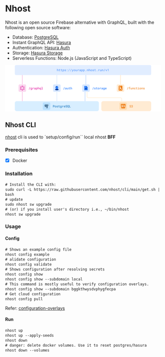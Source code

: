 # Nhost

Nhost is an open source Firebase alternative with GraphQL, built with the following open source software:

- Database: [PostgreSQL](https://www.postgresql.org/)
- Instant GraphQL API: [Hasura](https://hasura.io/)
- Authentication: [Hasura Auth](https://github.com/nhost/hasura-auth/)
- Storage: [Hasura Storage](https://github.com/nhost/hasura-storage)
- Serverless Functions: Node.js (JavaScript and TypeScript)

![Nhost architecture](https://raw.githubusercontent.com/nhost/nhost/main/assets/nhost-diagram.png)

## Nhost CLI

[nhost](https://docs.nhost.io/cli) cli is used to `setup/config/run`` local nhost **BFF**

### Prerequisites

- [x] Docker

### Installation

```shell
# Install the CLI with:
sudo curl -L https://raw.githubusercontent.com/nhost/cli/main/get.sh | bash
# update
sudo nhost sw upgrade
# (or) if you install user's directory i.e., ~/bin/nhost
nhost sw upgrade
```

### Usage

#### Config

```shell
# Shows an example config file
nhost config example
# alidate configuration
nhost config validate
# Shows configuration after resolving secrets
nhost config show
nhost config show --subdomain local
# This command is mostly useful to verify configuration overlays.
nhost config show --subdomain bggkthwysdvphygfecpa
# Get cloud configuration
nhost config pull
```

Refer: [configuration-overlays](https://docs.nhost.io/guides/cli/configuration-overlays)

#### Run

```shell
nhost up
nhost up --apply-seeds
nhost down
# danger: delete docker volumes. Use it to reset postgres/hasura
nhost down --volumes
```
